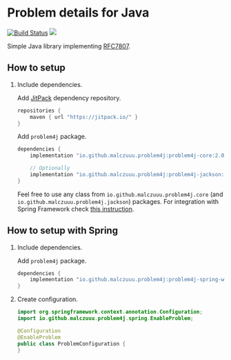 # Problem details for Java

[![Build Status](https://travis-ci.org/malczuuu/problem4j.svg?branch=master)](https://travis-ci.org/malczuuu/problem4j)
[![](https://jitpack.io/v/malczuuu/problem4j.svg)](https://jitpack.io/#malczuuu/problem4j)

Simple Java library implementing [RFC7807](https://tools.ietf.org/html/rfc7807).

## How to setup

1.  Include dependencies.

    Add [JitPack](https://jitpack.io/) dependency repository.

    ```groovy
    repositories {
        maven { url "https://jitpack.io/" }
    }
    ```

    Add `problem4j` package.

    ```groovy
    dependencies {
        implementation "io.github.malczuuu.problem4j:problem4j-core:2.0.0"
    
        // Optionally
        implementation "io.github.malczuuu.problem4j:problem4j-jackson:2.0.0"
    }
    ```

    Feel free to use any class from `io.github.malczuuu.problem4j.core` (and 
    `io.github.malczuuu.problem4j.jackson`) packages. For integration with Spring Framework check 
    [this instruction](#how-to-setup-with-spring).

## How to setup with Spring

1.  Include dependencies.

    Add `problem4j` package.

    ```groovy
    dependencies {
        implementation "io.github.malczuuu.problem4j:problem4j-spring-web:2.0.0"
    }
    ```

2.  Create configuration.

    ```java
    import org.springframework.context.annotation.Configuration;
    import io.github.malczuuu.problem4j.spring.EnableProblem;
    
    @Configuration
    @EnableProblem
    public class ProblemConfiguration {
    }
    ```
